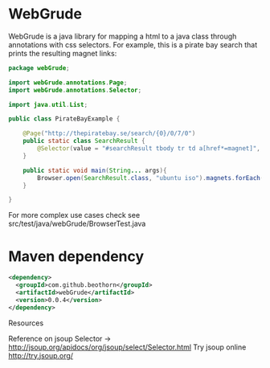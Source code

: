 WebGrude
=========

WebGrude is a java library for mapping a html to a java class through annotations with css selectors.
For example, this is a pirate bay search that prints the resulting magnet links:

```java
package webGrude;

import webGrude.annotations.Page;
import webGrude.annotations.Selector;

import java.util.List;

public class PirateBayExample {

    @Page("http://thepiratebay.se/search/{0}/0/7/0")
    public static class SearchResult {
        @Selector(value = "#searchResult tbody tr td a[href*=magnet]", attr = "href") public List<String> magnets;
    }

    public static void main(String... args){
        Browser.open(SearchResult.class, "ubuntu iso").magnets.forEach(s -> System.out.println(s));
    }

}
```

For more complex use cases check see src/test/java/webGrude/BrowserTest.java

Maven dependency
=========

```xml
<dependency>
  <groupId>com.github.beothorn</groupId>
  <artifactId>webGrude</artifactId>
  <version>0.0.4</version>
</dependency>
```

Resources

Reference on jsoup Selector -> http://jsoup.org/apidocs/org/jsoup/select/Selector.html
Try jsoup online http://try.jsoup.org/
